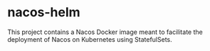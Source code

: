 # nacos-helm
This project contains a Nacos Docker image meant to facilitate the deployment of Nacos on Kubernetes using StatefulSets.
